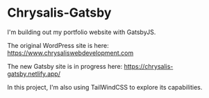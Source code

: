 # Chrysalis-Gatsby
I'm building out my portfolio website with GatsbyJS.

The original WordPress site is here: https://www.chrysaliswebdevelopment.com

The new Gatsby site is in progress here: https://chrysalis-gatsby.netlify.app/

In this project, I'm also using TailWindCSS to explore its capabilities.
